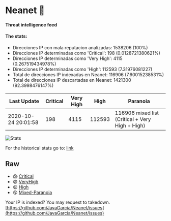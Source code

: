 # Neanet :hocho:
#### Threat intelligence feed
#### The stats:

- Direcciones IP con mala reputacion analizadas: 1538206 (100%)
- Direcciones IP determinadas como 'Critical':  198 (0.0128721380621%)
- Direcciones IP determinadas como 'Very High':  4115 (0.267519434978%)
- Direcciones IP determinadas como 'High':  112593 (7.31976081227)
- Total de direcciones IP indexadas en Neanet:  116906 (7.60015238531%)
- Total de direcciones IP descartadas en Neanet:  1421300 (92.3998476147%)

| Last Update | Critical | Very High | High | Paranoia |
| --- | --- | --- | --- | --- |
| 2020-10-24 20:01:58 | 198 | 4115 | 112593 | 116906 mixed list (Critical + Very High + High)|

![Stats](https://docs.google.com/spreadsheets/d/e/2PACX-1vSnaNMIXVabIpDJjufMlzH7poXnshF3mgd8Is1g9ytUEzVsP5my4Trn8f-xkoLLQ38xpL3HtmUexLo6/pubchart?oid=501124687&format=image)

For the historical stats go to: [link](/stats.csv)
## Raw
- :scream: [Critical](https://raw.githubusercontent.com/JavaGarcia/Neanet/master/blacklists/neanet_critical.txt)
- :fearful: [VeryHigh](https://raw.githubusercontent.com/JavaGarcia/Neanet/master/blacklists/neanet_veryHigh.txtt)
- :frowning: [High](https://raw.githubusercontent.com/JavaGarcia/Neanet/master/blacklists/neanet_high.txt)
- :dizzy_face: [Mixed-Paranoia](https://raw.githubusercontent.com/JavaGarcia/Neanet/master/blacklists/neanet_all.txt)


Your IP is indexed? You may request to takedown. [https://github.com/JavaGarcia/Neanet/issues](https://github.com/JavaGarcia/Neanet/issues)











































































































































































































































































































































































































































































































































































































































































































































































































































































































































































































































































































































































































































































































































































































































































































































































































































































































